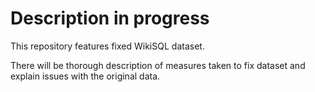 # Description in progress

This repository features fixed WikiSQL dataset.

There will be thorough description of measures taken to fix dataset and explain issues with the original data.
